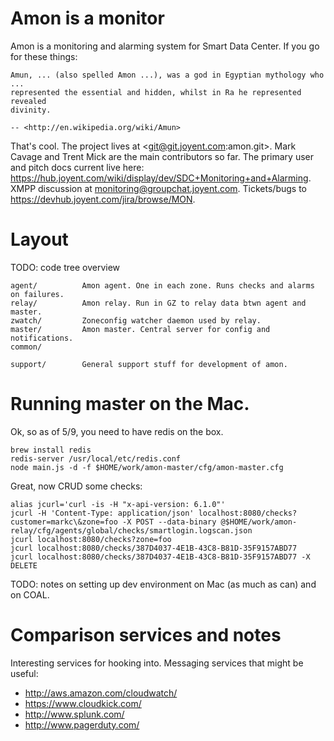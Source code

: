 # Amon is a monitor

Amon is a monitoring and alarming system for Smart Data Center. If you go for
these things:

    Amun, ... (also spelled Amon ...), was a god in Egyptian mythology who ...
    represented the essential and hidden, whilst in Ra he represented revealed
    divinity.

    -- <http://en.wikipedia.org/wiki/Amun>

That's cool. The project lives at <git@git.joyent.com:amon.git>. Mark Cavage
and Trent Mick are the main contributors so far. The primary user and pitch
docs current live here:
<https://hub.joyent.com/wiki/display/dev/SDC+Monitoring+and+Alarming>.
XMPP discussion at <monitoring@groupchat.joyent.com>. Tickets/bugs to
<https://devhub.joyent.com/jira/browse/MON>.


# Layout

TODO: code tree overview

    agent/          Amon agent. One in each zone. Runs checks and alarms on failures.
    relay/          Amon relay. Run in GZ to relay data btwn agent and master.
    zwatch/         Zoneconfig watcher daemon used by relay.
    master/         Amon master. Central server for config and notifications.
    common/

    support/        General support stuff for development of amon.


# Running master on the Mac.

Ok, so as of 5/9, you need to have redis on the box.

    brew install redis
    redis-server /usr/local/etc/redis.conf
    node main.js -d -f $HOME/work/amon-master/cfg/amon-master.cfg

Great, now CRUD some checks:

    alias jcurl='curl -is -H "x-api-version: 6.1.0"'
    jcurl -H 'Content-Type: application/json' localhost:8080/checks?customer=markc\&zone=foo -X POST --data-binary @$HOME/work/amon-relay/cfg/agents/global/checks/smartlogin.logscan.json
    jcurl localhost:8080/checks?zone=foo
    jcurl localhost:8080/checks/387D4037-4E1B-43C8-B81D-35F9157ABD77
    jcurl localhost:8080/checks/387D4037-4E1B-43C8-B81D-35F9157ABD77 -X DELETE


TODO: notes on setting up dev environment on Mac (as much as can) and on COAL.





# Comparison services and notes

Interesting services for hooking into. Messaging services that might be useful:

- http://aws.amazon.com/cloudwatch/
- https://www.cloudkick.com/
- http://www.splunk.com/
- http://www.pagerduty.com/

